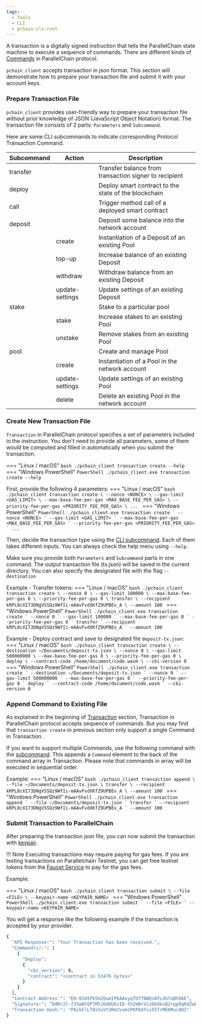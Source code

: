 ```yaml
---
tags:
  - Tools
  - CLI
  - pchain-cli-rust
---
```


A transaction is a digitally signed instruction that tells the ParallelChain state machine to execute a sequence of commands. There are different kinds of [Commands](https://docs.rs/pchain-types/0.4.3/pchain_types/blockchain/enum.Command.html) in ParallelChain protocol. 

`pchain_client` accepts transaction in json format. This section will demonstrate how to prepare your transaction file and submit it with your account keys.
### Prepare Transaction File
`pchain_client` provides user-friendly way to prepare your transaction file without prior knowledge of JSON (JavaScript Object Notation) format.
The transaction file consists of 2 parts: `Parameters` and `Subcommand`.

Here are some CLI subcommands to indicate corresponding Protocol Transaction Command. 

| Subcommand | Action          | Description                                           |
|------------|-----------------|-------------------------------------------------------|
| transfer   |                 | Transfer balance from transaction signer to recipient |
| deploy     |                 | Deploy smart contract to the state of the blockchain  |
| call       |                 | Trigger method call of a deployed smart contract      |
| deposit    |                 | Deposit some balance into the network account         |
|            | create          | Instantiation of a Deposit of an existing Pool        |
|            | top-up          | Increase balance of an existing Deposit               |
|            | withdraw        | Withdraw balance from an existing Deposit             |
|            | update-settings | Update settings of an existing Deposit                |
| stake      |                 | Stake to a particular pool                            |
|            | stake           | Increase stakes to an existing Pool                   |
|            | unstake         | Remove stakes from an existing Pool                   |
| pool       |                 | Create and manage Pool                                |
|            | create          | Instantiation of a Pool in the network account        |
|            | update-settings | Update settings of an existing Pool                   |
|            | delete          | Delete an existing Pool in the network account        |

### Create New Transaction File
`Transaction` in ParallelChain protocol specifies a set of parameters included in the instruction. You don't need to provide all parameters, some of them would be computed and filled in automatically when you submit the transaction.

=== "Linux / macOS"
    ```bash
    ./pchain_client transaction create --help
    ```
=== "Windows PowerShell"
    ```PowerShell
    ./pchain_client.exe transaction create --help
    ```


First, provide the following 4 parameters:
=== "Linux / macOS"
    ```bash
    ./pchain_client transaction create \
      --nonce <NONCE> \
      --gas-limit <GAS_LIMIT> \
      --max-base-fee-per-gas <MAX_BASE_FEE_PER_GAS> \
      --priority-fee-per-gas <PRIORITY_FEE_PER_GAS> \
    ...
    ```
=== "Windows PowerShell"
    ```PowerShell
    ./pchain_client.exe transaction create `
      --nonce <NONCE> `
      --gas-limit <GAS_LIMIT> `
      --max-base-fee-per-gas <MAX_BASE_FEE_PER_GAS> `
      --priority-fee-per-gas <PRIORITY_FEE_PER_GAS> `
    ...
    ```

Then, decide the transaction type using the [CLI subcommand](#prepare-transaction-file). Each of them takes different inputs. You can always check the help menu using `--help`.

Make sure you provide both `Parameters` and `Subcommand` parts in one command. The output transaction file (tx.json) will be saved in the current directory. You can also specify the designated file with the flag `--destination`

Example - Transfer tokens:
=== "Linux / macOS"
    ```bash
    ./pchain_client transaction create \
      --nonce 0 \
      --gas-limit 100000 \
      --max-base-fee-per-gas 8 \
      --priority-fee-per-gas 0 \
      transfer \
        --recipient kRPL8cXI73DNgVSSQz9WfIi-mAAvFvdXKfZ9UPBEv_A \
        --amount 100
    ```
=== "Windows PowerShell"
    ```PowerShell
    ./pchain_client.exe transaction create `
      --nonce 0 `
      --gas-limit 100000 `
      --max-base-fee-per-gas 8 `
      --priority-fee-per-gas 0 `
      transfer `
        --recipient kRPL8cXI73DNgVSSQz9WfIi-mAAvFvdXKfZ9UPBEv_A `
        --amount 100
    ```

Example - Deploy contract and save to designated file `deposit-tx.json`:
=== "Linux / macOS"
    ```bash
    ./pchain_client transaction create \
    --destination ~/Documents/deposit-tx.json \
    --nonce 0 \
    --gas-limit 500000000 \
    --max-base-fee-per-gas 8 \
    --priority-fee-per-gas 0 \
    deploy \
      --contract-code /home/document/code.wasm \
      --cbi-version 0
    ```
=== "Windows PowerShell"
    ```PowerShell
    ./pchain_client.exe transaction create `
    --destination ~/Documents/deposit-tx.json `
    --nonce 0 `
    --gas-limit 500000000 `
    --max-base-fee-per-gas 8 `
    --priority-fee-per-gas 0 `
    deploy `
      --contract-code /home/document/code.wasm `
      --cbi-version 0
    ```


### Append Command to Existing File
As explained in the beginning of [Transaction](#transaction) section, Transaction in ParallelChain protocol accepts sequence of commands. But you may find that `transaction create` in previous section only support a single Command in Transaction. 

If you want to support multiple Commands, use the following command with the [subcommand](#prepare-transaction-file). This appends a `Command` element to the back of the command array in Transaction. Please note that commands in array will be executed in sequential order.

Example:
=== "Linux / macOS"
    ```bash
    ./pchain_client transaction append \
    --file ~/Documents/deposit-tx.json \
    transfer \
      --recipient kRPL8cXI73DNgVSSQz9WfIi-mAAvFvdXKfZ9UPBEv_A \
      --amount 100
    ```
=== "Windows PowerShell"
    ```PowerShell
    ./pchain_client.exe transaction append `
    --file ~/Documents/deposit-tx.json `
    transfer `
      --recipient kRPL8cXI73DNgVSSQz9WfIi-mAAvFvdXKfZ9UPBEv_A `
      --amount 100
    ```

### Submit Transaction to ParallelChain
After preparing the transaction json file, you can now submit the transaction with [keypair](../../for_users/pchain_client_cli/managing_account.md/).

!!! Note
    Executing transactions may require paying for gas fees. If you are testing transactions on Parallelchain Testnet, you can get free testnet tokens from the [Faucet Service](../../fundamentals/networks.md#faucet-service) to pay for the gas fees.

Example:

=== "Linux / macOS"
    ```bash
    ./pchain_client transaction submit \
    --file <FILE> \
    --keypair-name <KEYPAIR_NAME>
    ```
=== "Windows PowerShell"
    ```PowerShell
    ./pchain_client.exe transaction submit `
    --file <FILE> `
    --keypair-name <KEYPAIR_NAME>
    ```

You will get a response like the following example if the transaction is accepted by your provider.
```sh
{
  "API Response:": "Your Transaction has been received.",
  "Command(s):": [
    {
      "Deploy":
      {
        "cbi_version": 0,
        "contract": "<contract in 53476 bytes>"
      }
    }
  ],
  "Contract Address:": "EH-0Im5Pb5mZQumIP6AAxyqTU7fBWQsNfLdGfaBh8AE",
  "Signature:": "DdRr2l-f3SwWtQP7M5JKdOUEvIb-th2mBrV1z06dkvB2rpp0qKQZwBBzJBh8czCqplUsmzSlSjPNrvOQbx2jAA",
  "Transaction Hash:": "POikFlLT8sVuVt3RHJvxmzPKP8dfvi55TrME6Muc80I"
}
```
